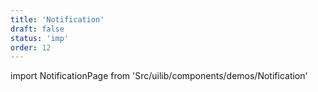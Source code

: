 ```yaml
---
title: 'Notification'
draft: false
status: 'imp'
order: 12
---
```


<!--
  ATTENTION: This file is auto generated by using "makeDemosFactory".
  Do not change the content!
-->

import NotificationPage from 'Src/uilib/components/demos/Notification'

<NotificationPage />
